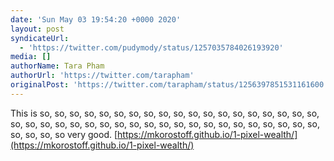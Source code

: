 ```yaml
---
date: 'Sun May 03 19:54:20 +0000 2020'
layout: post
syndicateUrl:
  - 'https://twitter.com/pudymody/status/1257035784026193920'
media: []
authorName: Tara Pham
authorUrl: 'https://twitter.com/tarapham'
originalPost: 'https://twitter.com/tarapham/status/1256397851531161600'
---
```

This is so, so, so, so, so, so, so, so, so, so, so, so, so, so, so, so, so, so, so, so, so, so, so, so, so, so, so, so, so, so, so, so, so, so, so, so, so, so, so, so, so, so, so, so very good.
[https://mkorostoff.github.io/1-pixel-wealth/](https://mkorostoff.github.io/1-pixel-wealth/)